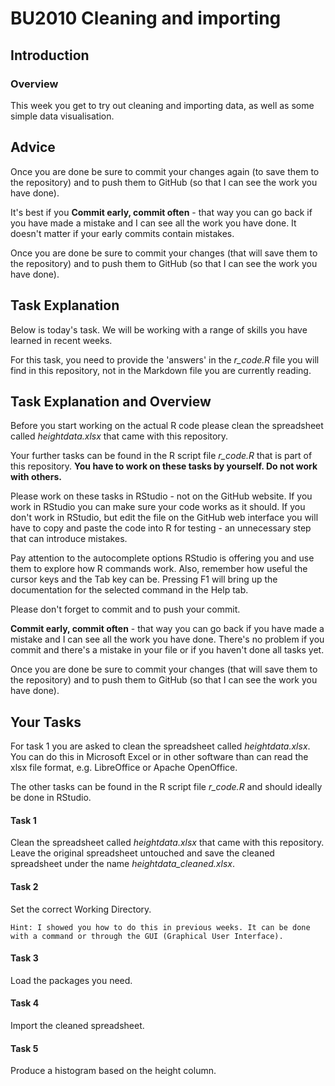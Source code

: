 # BU2010 Cleaning and importing
 
## Introduction

### Overview

This week you get to try out cleaning and importing data, as well as some simple data visualisation. 

## Advice

Once you are done be sure to commit your changes again (to save them to the repository) and to push them to GitHub (so that I can see the work you have done).

It's best if you **Commit early, commit often** - that way you can go back if you have made a mistake and I can see all the work you have done. It doesn't matter if your early commits contain mistakes.  

Once you are done be sure to commit your changes (that will save them to the repository) and to push them to GitHub (so that I can see the work you have done).

## Task Explanation

Below is today's task. We will be working with a range of skills you have learned in recent weeks. 

For this task, you need to provide the 'answers' in the _r_code.R_ file you will find in this repository, not in the Markdown file you are currently reading.

## Task Explanation and Overview

Before you start working on the actual R code please clean the spreadsheet called _heightdata.xlsx_ that came with this repository.

Your further tasks can be found in the R script file _r_code.R_ that is part of this repository. **You have to work on these tasks by yourself. Do not work with others.** 

Please work on these tasks in RStudio - not on the GitHub website. If you work in RStudio you can make sure your code works as it should. If you don't work in RStudio, but edit the file on the GitHub web interface you will have to copy and paste the code into R for testing - an unnecessary step that can introduce mistakes. 

Pay attention to the autocomplete options RStudio is offering you and use them to explore how R commands work. Also, remember how useful the cursor keys and the Tab key can be. 
Pressing F1 will bring up the documentation for the selected command in the Help tab. 

Please don't forget to commit and to push your commit. 

**Commit early, commit often** - that way you can go back if you have made a mistake and I can see all the work you have done. There's no problem if you commit and there's a mistake in your file or if you haven't done all tasks yet.  

Once you are done be sure to commit your changes (that will save them to the repository) and to push them to GitHub (so that I can see the work you have done).


## Your Tasks

For task 1 you are asked to clean the spreadsheet called _heightdata.xlsx_. You can do this in Microsoft Excel or in other software than can read the xlsx file format, e.g. LibreOffice or Apache OpenOffice. 

The other tasks can be found in the R script file _r_code.R_ and should ideally be done in RStudio. 

#### Task 1  
Clean the spreadsheet called _heightdata.xlsx_ that came with this repository. Leave the original spreadsheet untouched and save the cleaned spreadsheet under the name _heightdata_cleaned.xlsx_. 

#### Task 2
Set the correct Working Directory.

`Hint: I showed you how to do this in previous weeks. It can be done with a command or through the GUI (Graphical User Interface).`

#### Task 3
Load the packages you need.

#### Task 4
Import the cleaned spreadsheet.

#### Task 5
Produce a histogram based on the height column.